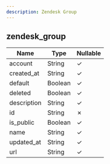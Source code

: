 ```yaml
---
description: Zendesk Group
---
```

zendesk_group
-------------

| **Name**    | **Type** | **Nullable** |
| ----------- | -------- | ------------ |
| account     | String   | &check;      |
| created_at  | String   | &check;      |
| default     | Boolean  | &check;      |
| deleted     | Boolean  | &check;      |
| description | String   | &check;      |
| id          | String   | &cross;      |
| is_public   | Boolean  | &check;      |
| name        | String   | &check;      |
| updated_at  | String   | &check;      |
| url         | String   | &check;      |
